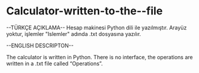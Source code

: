 # Calculator-written-to-the--file

--TÜRKÇE AÇIKLAMA--
Hesap makinesi Python dili ile yazılmıştır. Arayüz yoktur, işlemler "Islemler" adında .txt dosyasına yazılır.

--ENGLISH DESCRIPTON--

The calculator is written in Python. There is no interface, the operations are written in a .txt file called “Operations”.
